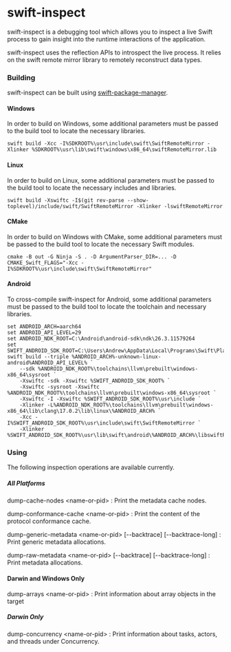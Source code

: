 # swift-inspect

swift-inspect is a debugging tool which allows you to inspect a live Swift process to gain insight into the runtime interactions of the application.

swift-inspect uses the reflection APIs to introspect the live process.  It relies on the swift remote mirror library to remotely reconstruct data types.

### Building

swift-inspect can be built using [swift-package-manager](https://github.com/swiftlang/swift-package-manager).

#### Windows

In order to build on Windows, some additional parameters must be passed to the build tool to locate the necessary libraries.

~~~
swift build -Xcc -I%SDKROOT%\usr\include\swift\SwiftRemoteMirror -Xlinker %SDKROOT%\usr\lib\swift\windows\x86_64\swiftRemoteMirror.lib
~~~

#### Linux

In order to build on Linux, some additional parameters must be passed to the build tool to locate the necessary includes and libraries.

~~~
swift build -Xswiftc -I$(git rev-parse --show-toplevel)/include/swift/SwiftRemoteMirror -Xlinker -lswiftRemoteMirror
~~~

#### CMake

In order to build on Windows with CMake, some additional parameters must be passed to the build tool to locate the necessary Swift modules.

~~~
cmake -B out -G Ninja -S . -D ArgumentParser_DIR=... -D CMAKE_Swift_FLAGS="-Xcc -I%SDKROOT%\usr\include\swift\SwiftRemoteMirror"
~~~

#### Android

To cross-compile swift-inspect for Android, some additional parameters must be passed to the build tool to locate the toolchain and necessary libraries.

~~~
set ANDROID_ARCH=aarch64
set ANDROID_API_LEVEL=29
set ANDROID_NDK_ROOT=C:\Android\android-sdk\ndk\26.3.11579264
set SWIFT_ANDROID_SDK_ROOT=C:\Users\Andrew\AppData\Local\Programs\Swift\Platforms\0.0.0\Android.platform\Developer\SDKs\Android.sdk
swift build --triple %ANDROID_ARCH%-unknown-linux-android%ANDROID_API_LEVEL% `
    --sdk %ANDROID_NDK_ROOT%\toolchains\llvm\prebuilt\windows-x86_64\sysroot `
    -Xswiftc -sdk -Xswiftc %SWIFT_ANDROID_SDK_ROOT% `
    -Xswiftc -sysroot -Xswiftc %ANDROID_NDK_ROOT%\toolchains\llvm\prebuilt\windows-x86_64\sysroot `
    -Xswiftc -I -Xswiftc %SWIFT_ANDROID_SDK_ROOT%\usr\include `
    -Xlinker -L%ANDROID_NDK_ROOT%\toolchains\llvm\prebuilt\windows-x86_64\lib\clang\17.0.2\lib\linux\%ANDROID_ARCH% `
    -Xcc -I%SWIFT_ANDROID_SDK_ROOT%\usr\include\swift\SwiftRemoteMirror `
    -Xlinker %SWIFT_ANDROID_SDK_ROOT%\usr\lib\swift\android\%ANDROID_ARCH%\libswiftRemoteMirror.so
~~~

### Using

The following inspection operations are available currently.

##### All Platforms

dump-cache-nodes &lt;name-or-pid&gt;
: Print the metadata cache nodes.

dump-conformance-cache &lt;name-or-pid&gt;
: Print the content of the protocol conformance cache.

dump-generic-metadata &lt;name-or-pid&gt; [--backtrace] [--backtrace-long]
: Print generic metadata allocations.

dump-raw-metadata &lt;name-or-pid&gt; [--backtrace] [--backtrace-long]
: Print metadata allocations.

#### Darwin and Windows Only

dump-arrays &lt;name-or-pid&gt;
: Print information about array objects in the target

##### Darwin Only

dump-concurrency &lt;name-or-pid&gt;
: Print information about tasks, actors, and threads under Concurrency.
